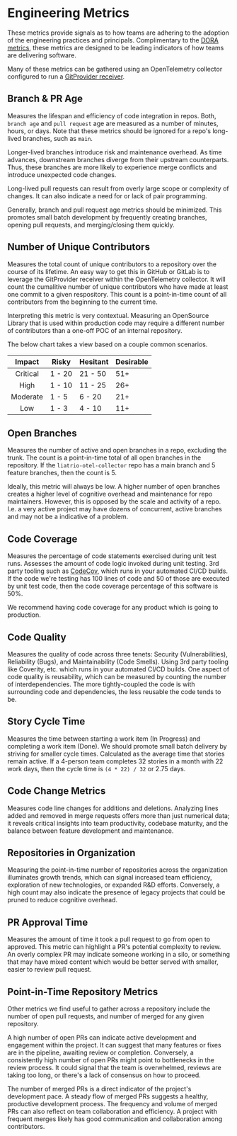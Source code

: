# Engineering Metrics

These metrics provide signals as to how teams are adhering to the adoption of
the engineering practices and principals. Complimentary to the
[DORA metrics][dora], these metrics are designed to be leading
indicators of how teams are delivering software.

Many of these metrics can be gathered using an OpenTelemetry collector
configured to run a [GitProvider receiver][gitprovider].

[dora]: https://dora.dev/
[gitprovider]: https://github.com/open-telemetry/opentelemetry-collector-contrib/tree/main/receiver/gitproviderreceiver

## Branch & PR Age

Measures the lifespan and efficiency of code integration in repos. Both, `branch
age` and `pull request` age are measured as a number of minutes, hours, or days.
Note that these metrics should be ignored for a repo's long-lived branches, such
as `main`.

Longer-lived branches introduce risk and maintenance overhead. As time advances,
downstream branches diverge from their upstream counterparts. Thus,
these branches are more likely to experience merge conflicts and introduce
unexpected code changes.

Long-lived pull requests can result from overly large scope or complexity of
changes. It can also indicate a need for or lack of pair programming.

Generally, branch and pull request age metrics should be minimized. This
promotes small batch development by frequently creating branches, opening pull
requests, and merging/closing them quickly.

## Number of Unique Contributors

Measures the total count of unique contributors to a repository over the course
of its lifetime. An easy way to get this in GitHub or GitLab is to leverage
the GitProvider receiver within the OpenTelemetry collector. It will count
the cumalitive number of unique contributors who have made at least one commit
to a given respository. This count is a point-in-time count of all contributors
from the beginning to the current time.

Interpreting this metric is very contextual. Measuring an OpenSource Library
that is used within production code may require a different number of contributors
than a one-off POC of an internal repository.

The below chart takes a view based on a couple common scenarios.

|  Impact  | Risky  | Hesitant | Desirable |
|:--------:|--------|----------|-----------|
| Critical | 1 - 20 | 21 - 50  | 51+       |
| High     | 1 - 10 | 11 - 25  | 26+       |
| Moderate | 1 - 5  | 6 - 20   | 21+       |
| Low      | 1 - 3  | 4 - 10   | 11+       |

## Open Branches

Measures the number of active and open branches in a repo, excluding the trunk.
The count is a point-in-time total of all open branches in the repository. If
the `liatrio-otel-collector` repo has a main branch and 5 feature branches, then
the count is 5.

Ideally, this metric will always be low. A higher number of open branches
creates a higher level of cognitive overhead and maintenance for repo maintainers.
However, this is opposed by the scale and activity of a repo. I.e. a very active
project may have dozens of concurrent, active branches and may not be a
indicative of a problem.

## Code Coverage

Measures the percentage of code statements exercised during unit test runs.
Assesses the amount of code logic invoked during unit testing. 3rd party tooling
such as [CodeCov][codecov], which runs in your automated CI/CD builds. If the
code we're testing has 100 lines of code and 50 of those are executed by unit
test code, then the code coverage percentage of this software is 50%.

[codecov]: https://app.codecov.io/gh/open-telemetry/opentelemetry-collector-contrib

We recommend having code coverage for any product which is going to production.

## Code Quality

Measures the quality of code across three tenets: Security (Vulnerabilities),
Reliability (Bugs), and Maintainability (Code Smells). Using 3rd party tooling
like Coverity, etc. which runs in your automated CI/CD builds. One aspect of
code quality is reusability, which can be measured by counting the number of
interdependencies. The more tightly-coupled the code is with surrounding code
and dependencies, the less reusable the code tends to be.

## Story Cycle Time

Measures the time between starting a work item (In Progress) and completing a
work item (Done). We should promote small batch delivery by striving for smaller cycle
times. Calculated as the average time that stories remain active. If a 4-person
team completes 32 stories in a month with 22 work days, then the cycle time is
`(4 * 22) / 32` or 2.75 days.

## Code Change Metrics

Measures code line changes for additions and deletions. Analyzing lines added
and removed in merge requests offers more than just numerical data; it reveals
critical insights into team productivity, codebase maturity, and the balance
between feature development and maintenance.

## Repositories in Organization

Measuring the point-in-time number of repositories across the organization
illuminates growth trends, which can signal increased team efficiency,
exploration of new technologies, or expanded R&D efforts. Conversely, a high
count may also indicate the presence of legacy projects that could be pruned to
reduce cognitive overhead.

## PR Approval Time

Measures the amount of time it took a pull request to go from open to approved.
This metric can highlight a PR's potential complexity to review. An overly
complex PR may indicate someone working in a silo, or something that may have
mixed content which would be better served with smaller, easier to review pull request.

## Point-in-Time Repository Metrics

Other metrics we find useful to gather across a repository include the number of
open pull requests, and number of merged for any given repository.

A high number of open PRs can indicate active development and engagement within
the project. It can suggest that many features or fixes are in the pipeline,
awaiting review or completion. Conversely, a consistently high number of open
PRs might point to bottlenecks in the review process. It could signal that the
team is overwhelmed, reviews are taking too long, or there's a lack of consensus
on how to proceed.

The number of merged PRs is a direct indicator of the project's development
pace. A steady flow of merged PRs suggests a healthy, productive development
process. The frequency and volume of merged PRs can also reflect on team
collaboration and efficiency. A project with frequent merges likely has good
communication and collaboration among contributors.
